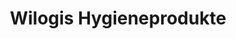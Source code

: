 ---
title: "Wilogis Hygieneprodukte"
url: /voelklingen/wilogis-hygieneprodukte/
shop: Sanitätshaus
---